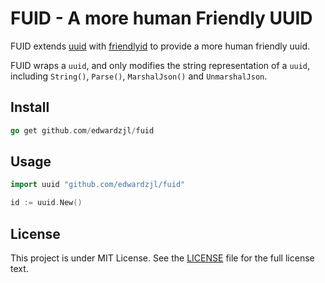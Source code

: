 # FUID - A more human Friendly UUID

FUID extends [uuid](github.com/google/uuid) with [friendlyid](github.com/mariuszs/friendlyid-go/friendlyid) to provide a more human friendly uuid.

FUID wraps a `uuid`, and only modifies the string representation of a `uuid`, including `String()`, `Parse()`, `MarshalJson()` and `UnmarshalJson`.

## Install

```go
go get github.com/edwardzjl/fuid
```

## Usage

```go
import uuid "github.com/edwardzjl/fuid"

id := uuid.New()
```

## License

This project is under MIT License. See the [LICENSE](LICENSE) file for the full license text.

